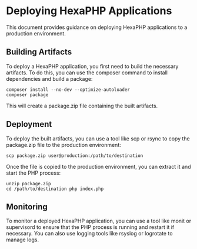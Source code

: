# Deploying HexaPHP Applications
This document provides guidance on deploying HexaPHP applications to a production environment.

## Building Artifacts
To deploy a HexaPHP application, you first need to build the necessary artifacts. To do this, you can use the composer command to install dependencies and build a package:

```
composer install --no-dev --optimize-autoloader
composer package
```
This will create a package.zip file containing the built artifacts.

## Deployment
To deploy the built artifacts, you can use a tool like scp or rsync to copy the package.zip file to the production environment:

```
scp package.zip user@production:/path/to/destination
```
Once the file is copied to the production environment, you can extract it and start the PHP process:

```
unzip package.zip
cd /path/to/destination php index.php
```
## Monitoring
To monitor a deployed HexaPHP application, you can use a tool like monit or supervisord to ensure that the PHP process is running and restart it if necessary. You can also use logging tools like rsyslog or logrotate to manage logs.